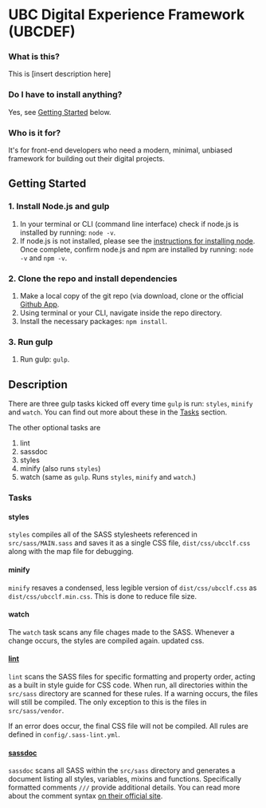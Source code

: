 # UBC Digital Experience Framework (UBCDEF)
### What is this?
This is [insert description here]

### Do I have to install anything?
Yes, see [Getting Started](#getting-started) below.

### Who is it for?
It's for front-end developers who need a modern, minimal, unbiased framework for building out their digital projects. 

## Getting Started
### 1. Install Node.js and gulp 
1. In your terminal or CLI (command line interface) check if node.js is installed by running:
    `node -v`.
2. If node.js is not installed, please see the [instructions for installing node](https://docs.npmjs.com/getting-started/installing-node). Once complete, confirm node.js and npm are installed by running:
    `node -v` and `npm -v`.

### 2. Clone the repo and install dependencies
1. Make a local copy of the git repo (via download, clone or the official [Github App](https://desktop.github.com).
2. Using terminal or your CLI, navigate inside the repo directory. 
3. Install the necessary packages: 
    `npm install`.

### 3. Run gulp
1. Run gulp: 
    `gulp`.

## Description
There are three gulp tasks kicked off every time `gulp` is run: `styles`, `minify` and `watch`. You can find out more about these in the [Tasks](#tasks) section.

The other optional tasks are
1. lint
2. sassdoc
3. styles
4. minify (also runs `styles`)
5. watch (same as `gulp`. Runs `styles`, `minify` and `watch`.)

### Tasks

#### styles
`styles` compiles all of the SASS stylesheets referenced in `src/sass/MAIN.sass` and saves it as a single CSS file, `dist/css/ubcclf.css` along with the map file for debugging. 

#### minify
`minify` resaves a condensed, less legible version of `dist/css/ubcclf.css` as `dist/css/ubcclf.min.css`. This is done to reduce file size.
#### watch
The `watch` task scans any file chages made to the SASS. Whenever a change occurs, the styles are compiled again. updated css.

#### [lint](https://www.npmjs.com/package/gulp-sass-lint)
`lint` scans the SASS files for specific formatting and property order, acting as a built in style guide for CSS code. When run, all directories within the `src/sass` directory are scanned for these rules. If a warning occurs, the files will still be compiled. The only exception to this is the files in `src/sass/vendor`.

If an error does occur, the final CSS file will not be compiled. All rules are defined in `config/.sass-lint.yml`.

#### [sassdoc](https://www.npmjs.com/package/sassdoc)
`sassdoc` scans all SASS within the `src/sass` directory and generates a document listing all styles, variables, mixins and functions. Specifically formatted comments `///` provide additional details. You can read more about the comment syntax [on their official site](http://sassdoc.com/getting-started/).

